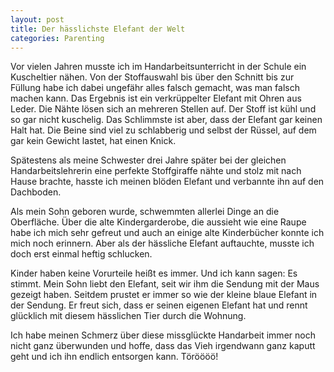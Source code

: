 ```yaml
---
layout: post
title: Der hässlichste Elefant der Welt
categories: Parenting
---
```


Vor vielen Jahren musste ich im Handarbeitsunterricht in der Schule ein Kuscheltier nähen. Von der Stoffauswahl bis über  den Schnitt bis zur Füllung habe ich dabei ungefähr alles falsch gemacht, was man falsch machen kann. Das Ergebnis ist ein  verkrüppelter Elefant mit Ohren aus Leder. Die Nähte lösen sich an mehreren Stellen auf. Der Stoff ist kühl und so gar nicht kuschelig. Das Schlimmste ist aber, dass der Elefant gar keinen Halt hat. Die Beine sind viel zu schlabberig und selbst  der Rüssel, auf dem gar kein Gewicht lastet, hat einen Knick.

Spätestens als meine Schwester drei Jahre später bei der gleichen Handarbeitslehrerin eine perfekte Stoffgiraffe nähte und  stolz mit nach Hause brachte, hasste ich meinen blöden Elefant und verbannte ihn auf den Dachboden.

Als mein Sohn geboren wurde, schwemmten allerlei Dinge an die Oberfläche. Über die alte Kindergarderobe, die aussieht wie  eine Raupe habe ich mich sehr gefreut und auch an einige alte Kinderbücher konnte ich mich noch erinnern. Aber als der  hässliche Elefant auftauchte, musste ich doch erst einmal heftig schlucken.

Kinder haben keine Vorurteile heißt es immer. Und ich kann sagen: Es stimmt. Mein Sohn liebt den Elefant, seit wir ihm die  Sendung mit der Maus gezeigt haben. Seitdem prustet er immer so wie der kleine blaue Elefant in der Sendung. Er freut sich,  dass er seinen eigenen Elefant hat und rennt glücklich mit diesem hässlichen Tier durch die Wohnung.

Ich habe meinen Schmerz über diese missglückte Handarbeit immer noch nicht ganz überwunden und hoffe, dass das Vieh irgendwann  ganz kaputt geht und ich ihn endlich entsorgen kann. Töröööö!
